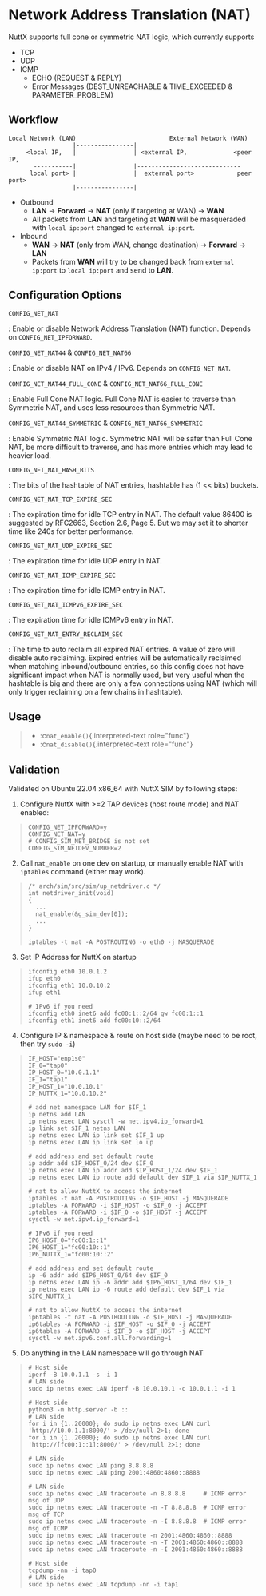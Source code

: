 Network Address Translation (NAT)
=================================

NuttX supports full cone or symmetric NAT logic, which currently
supports

-   TCP
-   UDP
-   ICMP
    -   ECHO (REQUEST & REPLY)
    -   Error Messages (DEST\_UNREACHABLE & TIME\_EXCEEDED &
        PARAMETER\_PROBLEM)

Workflow
--------

    Local Network (LAN)                          External Network (WAN)
                      |----------------|
         <local IP,   |                | <external IP,             <peer IP,
           -----------|                |-----------------------------
          local port> |                |  external port>            peer port>
                      |----------------|

-   Outbound
    -   **LAN** -\> **Forward** -\> **NAT** (only if targeting at WAN)
        -\> **WAN**
    -   All packets from **LAN** and targeting at **WAN** will be
        masqueraded with `local ip:port` changed to `external ip:port`.
-   Inbound
    -   **WAN** -\> **NAT** (only from WAN, change destination) -\>
        **Forward** -\> **LAN**
    -   Packets from **WAN** will try to be changed back from
        `external ip:port` to `local ip:port` and send to **LAN**.

Configuration Options
---------------------

`CONFIG_NET_NAT`

:   Enable or disable Network Address Translation (NAT) function.
    Depends on `CONFIG_NET_IPFORWARD`.

`CONFIG_NET_NAT44` & `CONFIG_NET_NAT66`

:   Enable or disable NAT on IPv4 / IPv6. Depends on `CONFIG_NET_NAT`.

`CONFIG_NET_NAT44_FULL_CONE` & `CONFIG_NET_NAT66_FULL_CONE`

:   Enable Full Cone NAT logic. Full Cone NAT is easier to traverse than
    Symmetric NAT, and uses less resources than Symmetric NAT.

`CONFIG_NET_NAT44_SYMMETRIC` & `CONFIG_NET_NAT66_SYMMETRIC`

:   Enable Symmetric NAT logic. Symmetric NAT will be safer than Full
    Cone NAT, be more difficult to traverse, and has more entries which
    may lead to heavier load.

`CONFIG_NET_NAT_HASH_BITS`

:   The bits of the hashtable of NAT entries, hashtable has (1 \<\<
    bits) buckets.

`CONFIG_NET_NAT_TCP_EXPIRE_SEC`

:   The expiration time for idle TCP entry in NAT. The default value
    86400 is suggested by RFC2663, Section 2.6, Page 5. But we may set
    it to shorter time like 240s for better performance.

`CONFIG_NET_NAT_UDP_EXPIRE_SEC`

:   The expiration time for idle UDP entry in NAT.

`CONFIG_NET_NAT_ICMP_EXPIRE_SEC`

:   The expiration time for idle ICMP entry in NAT.

`CONFIG_NET_NAT_ICMPv6_EXPIRE_SEC`

:   The expiration time for idle ICMPv6 entry in NAT.

`CONFIG_NET_NAT_ENTRY_RECLAIM_SEC`

:   The time to auto reclaim all expired NAT entries. A value of zero
    will disable auto reclaiming. Expired entries will be automatically
    reclaimed when matching inbound/outbound entries, so this config
    does not have significant impact when NAT is normally used, but very
    useful when the hashtable is big and there are only a few
    connections using NAT (which will only trigger reclaiming on a few
    chains in hashtable).

Usage
-----

> -   :c`nat_enable()`{.interpreted-text role="func"}
> -   :c`nat_disable()`{.interpreted-text role="func"}

Validation
----------

Validated on Ubuntu 22.04 x86\_64 with NuttX SIM by following steps:

1.  Configure NuttX with \>=2 TAP devices (host route mode) and NAT
    enabled:

> ``` {.Kconfig}
> CONFIG_NET_IPFORWARD=y
> CONFIG_NET_NAT=y
> # CONFIG_SIM_NET_BRIDGE is not set
> CONFIG_SIM_NETDEV_NUMBER=2
> ```

2.  Call `nat_enable` on one dev on startup, or manually enable NAT with
    `iptables` command (either may work).

> ``` {.c}
> /* arch/sim/src/sim/up_netdriver.c */
> int netdriver_init(void)
> {
>   ...
>   nat_enable(&g_sim_dev[0]);
>   ...
> }
> ```
>
> ``` {.shell}
> iptables -t nat -A POSTROUTING -o eth0 -j MASQUERADE
> ```

3.  Set IP Address for NuttX on startup

> ``` {.shell}
> ifconfig eth0 10.0.1.2
> ifup eth0
> ifconfig eth1 10.0.10.2
> ifup eth1
>
> # IPv6 if you need
> ifconfig eth0 inet6 add fc00:1::2/64 gw fc00:1::1
> ifconfig eth1 inet6 add fc00:10::2/64
> ```

4.  Configure IP & namespace & route on host side (maybe need to be
    root, then try `sudo -i`)

> ``` {.bash}
> IF_HOST="enp1s0"
> IF_0="tap0"
> IP_HOST_0="10.0.1.1"
> IF_1="tap1"
> IP_HOST_1="10.0.10.1"
> IP_NUTTX_1="10.0.10.2"
>
> # add net namespace LAN for $IF_1
> ip netns add LAN
> ip netns exec LAN sysctl -w net.ipv4.ip_forward=1
> ip link set $IF_1 netns LAN
> ip netns exec LAN ip link set $IF_1 up
> ip netns exec LAN ip link set lo up
>
> # add address and set default route
> ip addr add $IP_HOST_0/24 dev $IF_0
> ip netns exec LAN ip addr add $IP_HOST_1/24 dev $IF_1
> ip netns exec LAN ip route add default dev $IF_1 via $IP_NUTTX_1
>
> # nat to allow NuttX to access the internet
> iptables -t nat -A POSTROUTING -o $IF_HOST -j MASQUERADE
> iptables -A FORWARD -i $IF_HOST -o $IF_0 -j ACCEPT
> iptables -A FORWARD -i $IF_0 -o $IF_HOST -j ACCEPT
> sysctl -w net.ipv4.ip_forward=1
>
> # IPv6 if you need
> IP6_HOST_0="fc00:1::1"
> IP6_HOST_1="fc00:10::1"
> IP6_NUTTX_1="fc00:10::2"
>
> # add address and set default route
> ip -6 addr add $IP6_HOST_0/64 dev $IF_0
> ip netns exec LAN ip -6 addr add $IP6_HOST_1/64 dev $IF_1
> ip netns exec LAN ip -6 route add default dev $IF_1 via $IP6_NUTTX_1
>
> # nat to allow NuttX to access the internet
> ip6tables -t nat -A POSTROUTING -o $IF_HOST -j MASQUERADE
> ip6tables -A FORWARD -i $IF_HOST -o $IF_0 -j ACCEPT
> ip6tables -A FORWARD -i $IF_0 -o $IF_HOST -j ACCEPT
> sysctl -w net.ipv6.conf.all.forwarding=1
> ```

5.  Do anything in the LAN namespace will go through NAT

> ``` {.shell}
> # Host side
> iperf -B 10.0.1.1 -s -i 1
> # LAN side
> sudo ip netns exec LAN iperf -B 10.0.10.1 -c 10.0.1.1 -i 1
> ```
>
> ``` {.shell}
> # Host side
> python3 -m http.server -b ::
> # LAN side
> for i in {1..20000}; do sudo ip netns exec LAN curl 'http://10.0.1.1:8000/' > /dev/null 2>1; done
> for i in {1..20000}; do sudo ip netns exec LAN curl 'http://[fc00:1::1]:8000/' > /dev/null 2>1; done
> ```
>
> ``` {.shell}
> # LAN side
> sudo ip netns exec LAN ping 8.8.8.8
> sudo ip netns exec LAN ping 2001:4860:4860::8888
> ```
>
> ``` {.shell}
> # LAN side
> sudo ip netns exec LAN traceroute -n 8.8.8.8     # ICMP error msg of UDP
> sudo ip netns exec LAN traceroute -n -T 8.8.8.8  # ICMP error msg of TCP
> sudo ip netns exec LAN traceroute -n -I 8.8.8.8  # ICMP error msg of ICMP
> sudo ip netns exec LAN traceroute -n 2001:4860:4860::8888
> sudo ip netns exec LAN traceroute -n -T 2001:4860:4860::8888
> sudo ip netns exec LAN traceroute -n -I 2001:4860:4860::8888
> ```
>
> ``` {.shell}
> # Host side
> tcpdump -nn -i tap0
> # LAN side
> sudo ip netns exec LAN tcpdump -nn -i tap1
> ```
